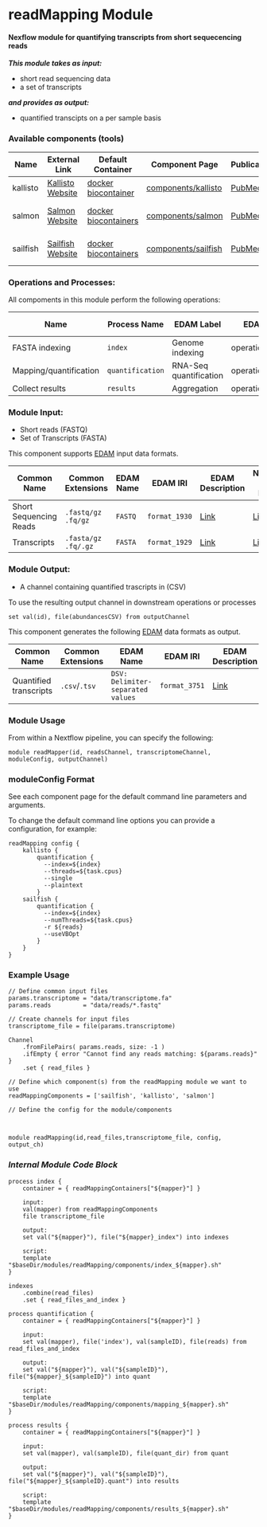 # readMapping Module

#### Nexflow module for quantifying transcripts from short sequecencing reads


***This module takes as input:***
* short read sequencing data
* a set of transcripts 

***and provides as output:***
* quantified transcipts on a per sample basis

### Available components (tools)

|Name      |External Link   |Default Container   | Component Page | Publication | Licence |
|---       |---|---|---|---|---|
|kallisto |[Kallisto Website](https://pachterlab.github.io/kallisto/)| [docker biocontainer](https://quay.io/repository/biocontainers/kallisto) |[components/kallisto](./components/kallisto/README.md)|[PubMed](https://www.ncbi.nlm.nih.gov/pubmed/27043002)| [Link](https://github.com/pachterlab/kallisto/blob/master/license.txt)|
|salmon    |[Salmon Website](https://combine-lab.github.io/salmon/) | [docker biocontainers](https://quay.io/repository/biocontainers/salmon) |[components/salmon](./components/kallisto/README.md)|[PubMed](https://www.ncbi.nlm.nih.gov/pubmed/28263959)|[GNU GPL v3.0](https://github.com/COMBINE-lab/salmon/blob/master/LICENSE)|
|sailfish  |[Sailfish Website](http://www.cs.cmu.edu/~ckingsf/software/sailfish/) | [docker biocontainers](https://quay.io/repository/biocontainers/sailfish) |[components/sailfish](./components/kallisto/README.md)|[PubMed](https://www.ncbi.nlm.nih.gov/pubmed/24752080)|[GNU GPL v3.0](https://github.com/kingsfordgroup/sailfish/blob/master/LICENSE)|



### Operations and Processes:

All compoments in this module perform the following operations:

|Name           |Process Name   |EDAM Label |EDAM IRI |EDAM Link|
|---            |---            |---        |---      |---       |
|FASTA indexing |`index`        |Genome indexing |operation_3211 |[Link](http://edamontology.org/operation_3211)|
|Mapping/quantification |`quantification`|RNA-Seq quantification|operation_3800 |[Link](http://edamontology.org/operation_3800)|
|Collect results  |`results`|  Aggregation | operation_3436 | [Link](http://edamontology.org/operation_3436) |



### Module Input:
* Short reads (FASTQ)
* Set of Transcripts (FASTA)

This component supports [EDAM](http://edamontology.org/page) input data formats.

|Common Name |Common Extensions   |EDAM Name | EDAM IRI | EDAM Description| Nextflow Data Plugin |
|---         |---|---|---|---|---|
|Short Sequencing Reads | `.fastq/gz` `.fq/gz` | `FASTQ` | `format_1930` | [Link](http://edamontology.org/format_1930) |[Link]()|
|Transcripts | `.fasta/gz` `.fq/.gz`  |`FASTA`|`format_1929`| [Link](http://edamontology.org/operation_3436) | [Link]() |


### Module Output:
* A channel containing quantified trascripts in (CSV)

To use the resulting output channel in downstream operations or processes

`set val(id), file(abundancesCSV) from outputChannel`

This component generates the following [EDAM](http://edamontology.org/page) data formats as output.

|Common Name |Common Extensions   |EDAM Name | EDAM IRI | EDAM Description| 
|---         |---|---|---|---|
|Quantified transcripts |`.csv`/`.tsv`| `DSV: Delimiter-separated values` | `format_3751` | [Link](http://edamontology.org/format_3751) |



### Module Usage

From within a Nextflow pipeline, you can specify the following:

```
module readMapper(id, readsChannel, transcriptomeChannel, moduleConfig, outputChannel)
```

### moduleConfig Format

See each component page for the default command line parameters and arguments.

To change the default command line options you can provide a configuration, for example:

    readMapping config { 
        kallisto {
            quantification { 
              --index=${index}
              --threads=${task.cpus}
              --single
              --plaintext
            }
        sailfish {
            quantification { 
              --index=${index}
              --numThreads=${task.cpus}
              -r ${reads}
              --useVBOpt
            }
        } 
    }



### Example Usage
```
// Define common input files
params.transcriptome = "data/transcriptome.fa"
params.reads         = "data/reads/*.fastq"

// Create channels for input files
transcriptome_file = file(params.transcriptome)

Channel
    .fromFilePairs( params.reads, size: -1 )
    .ifEmpty { error "Cannot find any reads matching: ${params.reads}" }
    .set { read_files }

// Define which component(s) from the readMapping module we want to use
readMappingComponents = ['sailfish', 'kallisto', 'salmon']

// Define the config for the module/components



module readMapping(id,read_files,transcriptome_file, config, output_ch)

```

### *Internal Module Code Block*

```
process index {
    container = { readMappingContainers["${mapper}"] }
    
    input:
    val(mapper) from readMappingComponents
    file transcriptome_file
    
    output:
    set val("${mapper}"), file("${mapper}_index") into indexes
      
    script:
    template "$baseDir/modules/readMapping/components/index_${mapper}.sh"
}

indexes
    .combine(read_files)
    .set { read_files_and_index }

process quantification {
    container = { readMappingContainers["${mapper}"] }
    
    input:
    set val(mapper), file('index'), val(sampleID), file(reads) from read_files_and_index 
    
    output:
    set val("${mapper}"), val("${sampleID}"), file("${mapper}_${sampleID}") into quant
      
    script:
    template "$baseDir/modules/readMapping/components/mapping_${mapper}.sh"
}

process results {
    container = { readMappingContainers["${mapper}"] }

    input:
    set val(mapper), val(sampleID), file(quant_dir) from quant

    output:
    set val("${mapper}"), val("${sampleID}"), file("${mapper}_${sampleID}.quant") into results

    script:
    template "$baseDir/modules/readMapping/components/results_${mapper}.sh"
}
````




